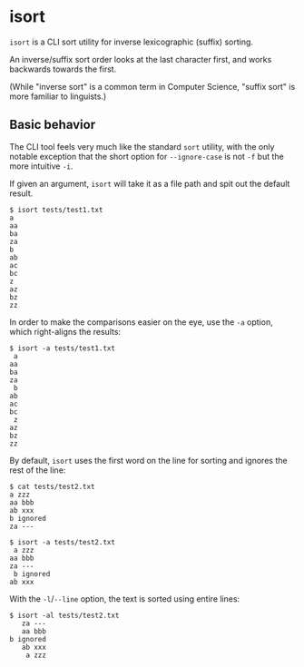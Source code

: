 isort
=====

`isort` is a CLI sort utility for inverse lexicographic (suffix) sorting.

An inverse/suffix sort order looks at the last character first, and
works backwards towards the first.

(While "inverse sort" is a common term in Computer Science, "suffix sort"
is more familiar to linguists.)

Basic behavior
--------------
The CLI tool feels very much like the standard `sort` utility, with the
only notable exception that the short option for `--ignore-case` is not
`-f` but the more intuitive `-i`.

If given an argument, `isort` will take it as a file path and spit out
the default result.

	$ isort tests/test1.txt
	a
	aa
	ba
	za
	b
	ab
	ac
	bc
	z
	az
	bz
	zz

In order to make the comparisons easier on the eye, use the `-a` option,
which right-aligns the results:

	$ isort -a tests/test1.txt
	 a
	aa
	ba
	za
	 b
	ab
	ac
	bc
	 z
	az
	bz
	zz

By default, `isort` uses the first word on the line for sorting and ignores
the rest of the line:

	$ cat tests/test2.txt
	a zzz
	aa bbb
	ab xxx
	b ignored
	za ---

	$ isort -a tests/test2.txt
	 a zzz
	aa bbb
	za ---
	 b ignored
	ab xxx

With the `-l`/`--line` option, the text is sorted using entire lines:

	$ isort -al tests/test2.txt
	   za ---
	   aa bbb
	b ignored
	   ab xxx
		a zzz
